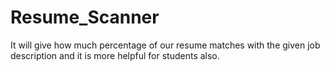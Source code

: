 # Resume_Scanner
It will  give how much percentage  of  our resume matches with the given job description and it is more helpful for students also.
